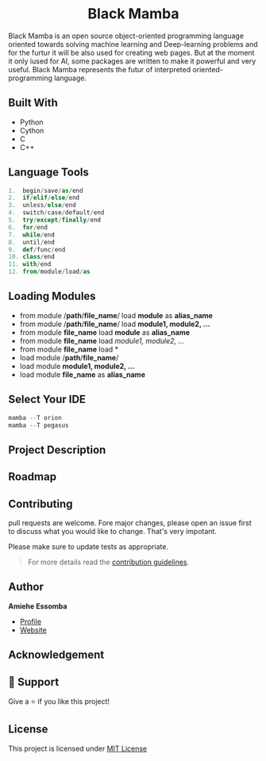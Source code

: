 <h1 align="center"> Black Mamba </h1>
<p align="ceneter">Black Mamba is an open source object-oriented programming language oriented towards solving machine learning and Deep-learning problems and for the furtur it will be also used for creating web pages. But at the moment it only iused for AI, some packages are written to make it powerful and very useful. Black Mamba represents the futur of interpreted oriented-programming language.</p>

## Built With 
- Python 
- Cython 
- C
- C++

## Language Tools

```python
1.  begin/save/as/end
2.  if/elif/else/end
3.  unless/else/end
4.  switch/case/default/end
5.  try/except/finally/end
6.  for/end
7.  while/end
8.  until/end
9.  def/func/end
10. class/end
11. with/end
12. from/module/load/as
```

## Loading Modules
- from module /**path**/**file_name**/ load **module** as **alias_name**
- from module /**path**/**file_name**/ load **module1, module2, ...**
- from module **file_name** load **module** as **alias_name**
- from module **file_name** load *module1, module2, ...*
- from module **file_name** load *
- load module /**path**/**file_name**/
- load module **module1, module2, ...**
- load module **file_name** as **alias_name**

## Select Your IDE 

```python
mamba --T orion
mamba --T pegasus
```

## Project Description 

## Roadmap

## Contributing
pull requests are welcome. Fore major changes, please open an issue first to discuss what you would like to change.
That's very impotant.

Please make sure to update tests as appropriate.
>For more details read the [contribution guidelines](https://github.com/amiehe-essomba/BlackMamba/blob/BlackMamba/CONTRIBUTING.md).

## Author 
**Amiehe Essomba** 

- [Profile](https://github.com/amiehe-essomba "Amiehe Essomba" )
- [Website](https://pypi.org/user/amiehe/ "pypi")

## Acknowledgement

## 🤝 Support 
Give a ⭐ if you like this project!

## License 
This project is licensed under [MIT License](https://github.com/amiehe-essomba/BlackMamba/blob/BlackMamba/LICENSE)

